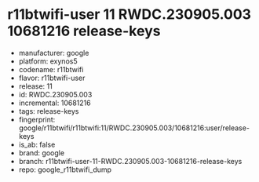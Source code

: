 # r11btwifi-user 11 RWDC.230905.003 10681216 release-keys
- manufacturer: google
- platform: exynos5
- codename: r11btwifi
- flavor: r11btwifi-user
- release: 11
- id: RWDC.230905.003
- incremental: 10681216
- tags: release-keys
- fingerprint: google/r11btwifi/r11btwifi:11/RWDC.230905.003/10681216:user/release-keys
- is_ab: false
- brand: google
- branch: r11btwifi-user-11-RWDC.230905.003-10681216-release-keys
- repo: google_r11btwifi_dump

